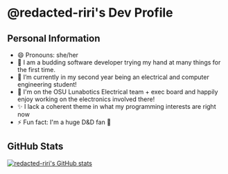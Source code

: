 # @redacted-riri's Dev Profile
## Personal Information
- 😄 Pronouns: she/her
- 🌱 I am a budding software developer trying my hand at many things for the first time.
- 📖 I’m currently in my second year being an electrical and computer engineering student!
- 🤖 I'm on the OSU Lunabotics Electrical team + exec board and happily enjoy working on the electronics involved there!
- ✨ I lack a coherent theme in what my programming interests are right now
- ⚡ Fun fact: I'm a huge D&D fan 🎲

## GitHub Stats
[![redacted-riri's GitHub stats](https://github-readme-stats.vercel.app/api?username=redacted-riri&show_icons=true&theme=tokyonight)](https://github.com/anuraghazra/github-readme-stats)

<!---[![Readme Card](https://github-readme-stats.vercel.app/api/pin/?username=redacted-riri&repo=github-readme-stats)](https://github.com/anuraghazra/github-readme-stats)

<!---
redacted-riri/redacted-riri is a ✨ special ✨ repository because its `README.md` (this file) appears on your GitHub profile.
You can click the Preview link to take a look at your changes.
--->
